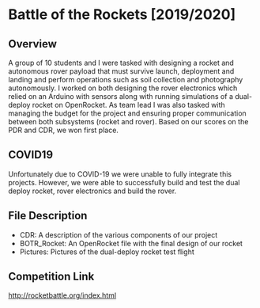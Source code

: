 # Battle of the Rockets [2019/2020]

## Overview
A group of 10 students and I were tasked with designing a rocket and autonomous rover payload that must survive launch, deployment and landing and perform operations such as soil collection and photography autonomously. I worked on both designing the rover electronics which relied on an Arduino with sensors along with running simulations of a dual-deploy rocket on OpenRocket. As team lead I was also tasked with managing the budget for the project and ensuring proper communication between both subsystems (rocket and rover). Based on our scores on the PDR and CDR, we won first place. 

## COVID19 
Unfortunately due to COVID-19 we were unable to fully integrate this projects. However, we were able to successfully build and test the dual deploy rocket, rover electronics and build the rover. 


## File Description
- CDR: A description of the various components of our project 
- BOTR_Rocket: An OpenRocket file with the final design of our rocket
- Pictures: Pictures of the dual-deploy rocket test flight 

## Competition Link
http://rocketbattle.org/index.html
